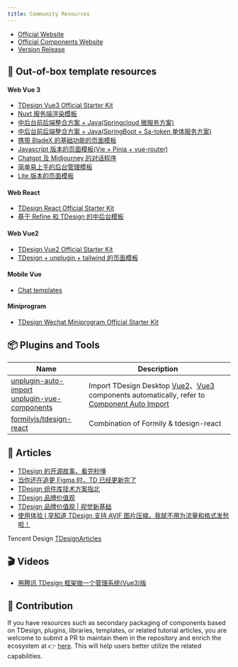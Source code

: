 ```yaml
---
title: Community Resources
---
```


- [Official Website](https://tdesign.tencent.com/)
- [Official Components Website](https://github.com/Tencent/tdesign#%E4%BB%93%E5%BA%93)
- [Version Release](https://github.com/Tencent/tdesign/releases)

## 🚀 Out-of-box template resources

#### Web Vue 3

- [TDesign Vue3 Official Starter Kit](https://tdesign.tencent.com/starter/docs/vue-next/get-started)
- [Nuxt 服务端渲染模板](https://github.com/yixiaco/tdesign-vue-next-nuxt-starter)
- [中后台前后端整合方案 + Java(Springcloud 微服务方案)](https://gitee.com/frsimple/springcloud)
- [中后台前后端整合方案 + Java(SpringBoot + Sa-token 单体服务方案)](https://gitee.com/frsimple/springboot)
- [携带 BladeX 的基础功能的页面模板](https://github.com/dianjie/tdesign-console)
- [Javascript 版本的页面模板(Vie + Pinia + vue-router)](https://github.com/ElanYoung/vite-vue-js-starter-template)
- [Chatgpt 及 Midjourney 的对话程序](https://github.com/anlityli/chatait-free)
- [简单易上手的后台管理模板](https://github.com/Slash214/SoloCove-TD)
- [Lite 版本的页面模板](https://github.com/chnykn/tdemo-vue)

#### Web React

- [TDesign React Official Starter Kit](https://tdesign.tencent.com/starter/docs/react/get-started)
- [基于 Refine 和 TDesign 的中后台模板](https://ui.dux.plus/zh/)

#### Web Vue2

- [TDesign Vue2 Official Starter Kit](https://tdesign.tencent.com/starter/docs/vue/get-started)
- [TDesign + unplugin + tailwind 的页面模板](https://github.com/xiaoyi510/vue2-vite-tdesign)

#### Mobile Vue

- [Chat templates](https://github.com/TDesignOteam/tdesign-mobile-vue-starter-chat)

#### Miniprogram

- [TDesign Wechat Miniprogram Official Starter Kit](https://github.com/Tencent/tdesign-miniprogram-starter-retail)

## 📦 Plugins and Tools

| Name                                                                                                                                                   | Description                                                                                                                                                                                                                                                                 |
| ------------------------------------------------------------------------------------------------------------------------------------------------------ | --------------------------------------------------------------------------------------------------------------------------------------------------------------------------------------------------------------------------------------------------------------------------- |
| [unplugin-auto-import](https://github.com/antfu/unplugin-auto-import) <br> [unplugin-vue-components](https://github.com/antfu/unplugin-vue-components) | Import TDesign Desktop [Vue2](https://github.com/Tencent/tdesign-vue)、[Vue3](https://github.com/Tencent/tdesign-vue-next) components automatically, refer to [Component Auto Import](https://tdesign.tencent.com/vue/getting-started#%E8%87%AA%E5%8A%A8%E5%BC%95%E5%85%A5) |
| [formilyjs/tdesign-react](https://github.com/formilyjs/tdesign-react)                                                                                  | Combination of Formily & tdesign-react                                                                                                                                                                                                                                      |

## 📄 Articles

- [TDesign 的开源故事，看完秒懂](https://mp.weixin.qq.com/s?__biz=Mzg3MjYwODA1OA==&mid=2247509185&idx=1&sn=c7c8042d25be79e4c19c84d9eeceb921)
- [当你还在追更 Figma 时，TD 已经更新完了](https://mp.weixin.qq.com/s?__biz=Mzg3MjYwODA1OA==&mid=2247509820&idx=1&sn=f874bc3749026a3e3e0eee2e0c006eb9)
- [TDesign 组件库技术方案指北](https://mp.weixin.qq.com/s?__biz=Mzg3MjYwODA1OA==&mid=2247515208&idx=1&sn=166d4a5313cadbb80d2a401edf46b455)
- [TDesign 品牌价值观](https://mp.weixin.qq.com/s?__biz=Mzg3MjYwODA1OA==&mid=2247517235&idx=1&sn=5be239135a325b3cc06073edb7691499)
- [TDesign 品牌价值观 | 视觉新基础](https://mp.weixin.qq.com/s?__biz=Mzg3MjYwODA1OA==&mid=2247523337&idx=1&sn=388dfff5cb632c8fef15defbe748019c)
- [使用体验 I 早知道 TDesign 支持 AVIF 图片压缩，我就不用为流量和格式发愁啦！](https://mp.weixin.qq.com/s?__biz=Mzg3MjYwODA1OA==&mid=2247558454&idx=1&sn=60f90b93dc6a8d7975b68471c973987f)

Tencent Design [ TDesignArticles](https://mp.weixin.qq.com/mp/appmsgalbum?__biz=Mzg3MjYwODA1OA==&action=getalbum&album_id=2416359157676523521)

## 🎬 Videos

- [用腾讯 TDesign 框架做一个管理系统(Vue3)版](https://www.bilibili.com/video/BV1MZ4y1Q7zu?spm_id_from=333.999.0.0&vd_source=94df280d25d542fbcfaf851754a254de)

## 🎈 Contribution

If you have resources such as secondary packaging of components based on TDesign, plugins, libraries, templates, or related tutorial articles, you are welcome to submit a PR to maintain them in the repository and enrich the ecosystem at 👉 [here](https://github.com/Tencent/tdesign/blob/main/docs/awesome.md). This will help users better utilize the related capabilities.
